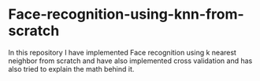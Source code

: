 # Face-recognition-using-knn-from-scratch
In this repository I have implemented Face recognition using k nearest neighbor from scratch and have also implemented cross validation and has also tried to explain the math behind it.  
